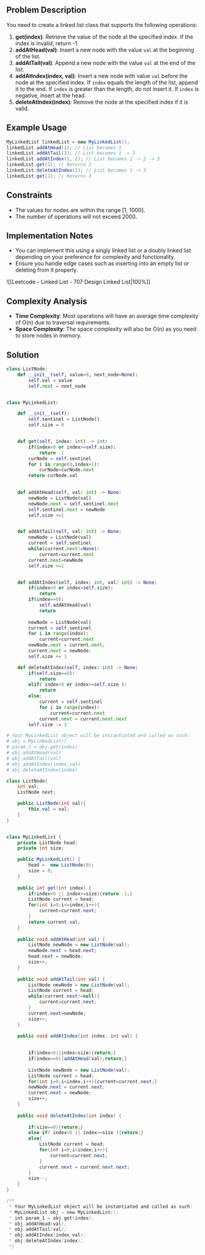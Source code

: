 ## Problem Description

You need to create a linked list class that supports the following operations:

1. **get(index)**: Retrieve the value of the node at the specified index. If the index is invalid, return -1.
2. **addAtHead(val)**: Insert a new node with the value `val` at the beginning of the list.
3. **addAtTail(val)**: Append a new node with the value `val` at the end of the list.
4. **addAtIndex(index, val)**: Insert a new node with value `val` before the node at the specified index. If `index` equals the length of the list, append it to the end. If `index` is greater than the length, do not insert it. If `index` is negative, insert at the head.
5. **deleteAtIndex(index)**: Remove the node at the specified index if it is valid.

## Example Usage

```java
MyLinkedList linkedList = new MyLinkedList(); 
linkedList.addAtHead(1); // List becomes 1 
linkedList.addAtTail(3); // List becomes 1 -> 3 
linkedList.addAtIndex(1, 2); // List becomes 1 -> 2 -> 3 
linkedList.get(1); // Returns 2 
linkedList.deleteAtIndex(1); // List becomes 1 -> 3 
linkedList.get(1); // Returns 3
```

## Constraints

- The values for nodes are within the range [1, 1000].
- The number of operations will not exceed 2000.

## Implementation Notes

- You can implement this using a singly linked list or a doubly linked list depending on your preference for complexity and functionality.
- Ensure you handle edge cases such as inserting into an empty list or deleting from it properly.

![[Leetcode - Linked List - 707 Design Linked List|100%]]

## Complexity Analysis

- **Time Complexity**: Most operations will have an average time complexity of O(n) due to traversal requirements.
- **Space Complexity**: The space complexity will also be O(n) as you need to store nodes in memory.

## Solution

```python
class ListNode:
    def __init__(self, value=0, next_node=None):
        self.val = value
        self.next = next_node


class MyLinkedList:

    def __init__(self):
        self.sentinel = ListNode()
        self.size = 0


    def get(self, index: int) -> int:
        if(index<0 or index>=self.size):
            return -1
        curNode = self.sentinel
        for i in range(0,index+1):
            curNode=curNode.next
        return curNode.val
        

    def addAtHead(self, val: int) -> None:
        newNode = ListNode(val)
        newNode.next = self.sentinel.next
        self.sentinel.next = newNode
        self.size +=1


    def addAtTail(self, val: int) -> None:
        newNode = ListNode(val)
        current = self.sentinel
        while(current.next!=None):
            current=current.next
        current.next=newNode
        self.size +=1


    def addAtIndex(self, index: int, val: int) -> None:
        if(index<0 or index>self.size):
            return
        if(index==0):
            self.addAtHead(val)
            return  
            
        newNode = ListNode(val)
        current = self.sentinel   
        for i in range(index):
            current=current.next
        newNode.next = current.next;
        current.next = newNode;
        self.size += 1

    def deleteAtIndex(self, index: int) -> None:
        if(self.size==0):
            return
        elif( index<0 or index>=self.size ):
            return
        else:
            current = self.sentinel
            for i in range(index):
                current=current.next
            current.next = current.next.next
        self.size -= 1

# Your MyLinkedList object will be instantiated and called as such:
# obj = MyLinkedList()
# param_1 = obj.get(index)
# obj.addAtHead(val)
# obj.addAtTail(val)
# obj.addAtIndex(index,val)
# obj.deleteAtIndex(index)
```

```java
class ListNode{
    int val;
    ListNode next;

    public ListNode(int val){
        this.val = val;
    }
}


class MyLinkedList {
    private ListNode head;
    private int size;

    public MyLinkedList() {
        head =  new ListNode(0);
        size = 0;
    }
    
    public int get(int index) {
        if(index<0 || index>=size){return -1;}
        ListNode current = head;
        for(int i=0;i<=index;i++){
            current=current.next;
        }
        return current.val;
    }
    
    public void addAtHead(int val) {
        ListNode newNode = new ListNode(val);
        newNode.next = head.next;
        head.next = newNode;
        size++;
    }
    
    public void addAtTail(int val) {
        ListNode newNode = new ListNode(val);
        ListNode current = head;
        while(current.next!=null){
            current=current.next;
        }
        current.next=newNode;
        size++;
    }
    
    public void addAtIndex(int index, int val) {
        

        if(index<0||index>size){return;}
        if(index==0){addAtHead(val);return;}  
            
        ListNode newNode = new ListNode(val);
        ListNode current = head;   
        for(int i=0;i<index;i++){current=current.next;}
        newNode.next = current.next;
        current.next = newNode;
        size++;
    }
    
    public void deleteAtIndex(int index) {
        
        if(size==0){return;}
        else if( index<0 || index>=size ){return;}
        else{
            ListNode current = head;
            for(int i=0;i<index;i++){
                current=current.next;
            }
            current.next = current.next.next;
        }
        size--;
    }
}

/**
 * Your MyLinkedList object will be instantiated and called as such:
 * MyLinkedList obj = new MyLinkedList();
 * int param_1 = obj.get(index);
 * obj.addAtHead(val);
 * obj.addAtTail(val);
 * obj.addAtIndex(index,val);
 * obj.deleteAtIndex(index);
 */
```